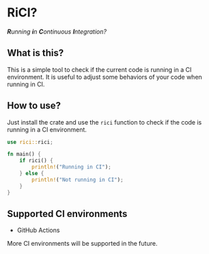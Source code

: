 # RiCI?

_**R**unning **i**n **C**ontinuous **I**ntegration?_

## What is this?

This is a simple tool to check if the current code is running in a CI environment. It is useful to adjust some behaviors of your code when running in CI.

## How to use?

Just install the crate and use the `rici` function to check if the code is running in a CI environment.

```rust
use rici::rici;

fn main() {
    if rici() {
        println!("Running in CI");
    } else {
        println!("Not running in CI");
    }
}
```

## Supported CI environments

- GitHub Actions

More CI environments will be supported in the future.
